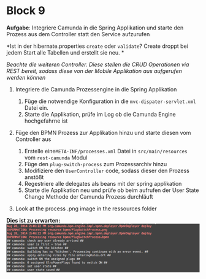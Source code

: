# Block 9

**Aufgabe**: Integriere Camunda in die Spring Applikation und starte den Prozess aus dem Controller statt den Service aufzurufen

*Ist in der hibernate.properties `create` oder `validate`? Create droppt bei jedem Start alle Tabellen und erstellt sie neu. *

*Beachte die weiteren Controller. Diese stellen die CRUD Operationen via REST bereit, sodass diese von der Mobile Applikation aus aufgerufen werden können*

1. Integriere die Camunda Prozessengine in die Spring Applikation
	1. Füge die notwendige Konfiguration in die `mvc-dispater-servlet.xml` Datei ein.
	2. Starte die Applikation, prüfe im Log ob die Camunda Engine hochgefahrne ist
2. Füge den BPMN Prozess zur Applikation hinzu und starte diesen vom Controller aus
	1. Erstelle eine`META-INF/processes.xml` Datei in `src/main/resources` vom `rest-camunda` Modul
	2. Füge den  `plug-switch-process` zum Prozessarchiv hinzu
	3. Modifiziere den `UserController` code, sodass dieser den Prozess anstößt
	4. Regestriere alle delegates als beans mit der spring applikation
	4. Starte die Applikation neu und prüfe ob beim aufrufen der User State Change Methode der Camunda Prozess durchläuft

3. Look at the process .png image in the ressources folder

**Dies ist zu erwarten:**
![](1.png)